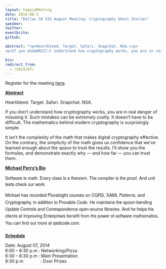 ```yaml
---
layout: legacyMeeting
date: 2014-08-3
title: "Dallas C# SIG August Meeting: Cryptography Ghost Stories"
speaker:
twitter:
eventbrite:
github:

abstract: "<p>Heartbleed. Target. Safari. Snapchat. NSA.</p>
<p>If you don&#8217;t understand how cryptography works, you are in real danger of misusing it. Such mistakes can be extremely costly. It doesn&#8217;t have to be difficult. The mathematics behind modern cryptography is surprisingly simple.</p><p>It isn&#8217;t the complexity of the math that makes digital cryptography effective. On the contrary, the simplicity of the math gives us confidence that we&#8217;ve learned enough about the space to trust the results. I&#8217;ll show you the formulas, and demonstrate exactly why &#8212; and how far &#8212; you can trust them.</p>"

bio:
redirect_from:
  - /2014/07/
---
```


<p>Register for the meeting&nbsp;<a href="https://www.eventbrite.com/e/dallas-c-sig-august-meeting-cryptography-ghost-stories-tickets-12372531575">here</a>.</p>
<p><strong><span style="text-decoration: underline;">Abstract</span></strong></p>
<p>Heartbleed. Target. Safari. Snapchat. NSA.</p>
<p>If you don&#8217;t understand how cryptography works, you are in real danger of misusing it. Such mistakes can be extremely costly. It doesn&#8217;t have to be difficult. The mathematics behind modern cryptography is surprisingly simple.</p>
<p>It isn&#8217;t the complexity of the math that makes digital cryptography effective. On the contrary, the simplicity of the math gives us confidence that we&#8217;ve learned enough about the space to trust the results. I&#8217;ll show you the formulas, and demonstrate exactly why &#8212; and how far &#8212; you can trust them.</p>
<p><strong><span style="text-decoration: underline;">Michael Perry&#8217;s Bio</span></strong></p>
<p><span style="font-family: 'Helvetica Neue', Helvetica, Arial, sans-serif; line-height: normal;">Software is math. Every class is a theorem. The compiler is the proof. And unit tests check our work.</span></p>
<div id="_mcePaste">
<p style="line-height: normal; margin: 0px; padding: 0px 0px 8px; font-family: 'Helvetica Neue', Helvetica, Arial, sans-serif;"><span style="line-height: 1.6em;">Michael has recorded Pluralsight courses on CQRS, XAML Patterns, and Cryptography, in addition to Provable Code. He maintains the spoon-bending Update Controls and Correspondence open-source libraries. And he helps his clients at Improving Enterprises benefit from the power of software mathematics. You can find out more at qedcode.com.</span></p>
</div>
<p><strong><span style="text-decoration: underline;">Schedule</span></strong></p>
<p>Date: August 07, 2014<br />
6:00 &#8211; 6:30 p.m : Networking/Pizza<br />
6:30 &#8211; 8:30 p.m : Main Presentation<br />
8:30 p.m &nbsp; &nbsp; &nbsp; &nbsp; &nbsp; &nbsp; &nbsp;: Door Prizes</p>

